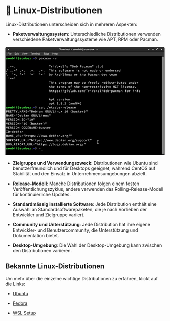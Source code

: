 # 👾 Linux-Distributionen

Linux-Distributionen unterscheiden sich in mehreren Aspekten:

- **Paketverwaltungssystem**: Unterschiedliche Distributionen verwenden verschiedene Paketverwaltungssysteme wie APT, RPM oder Pacman.

![](img/pacman.png)

- **Zielgruppe und Verwendungszweck**: Distributionen wie Ubuntu sind benutzerfreundlich und für Desktops geeignet, während CentOS auf Stabilität und den Einsatz in Unternehmensumgebungen abzielt.

- **Release-Modell**: Manche Distributionen folgen einem festen Veröffentlichungszyklus, andere verwenden das Rolling-Release-Modell für kontinuierliche Updates.

- **Standardmässig installierte Software**: Jede Distribution enthält eine Auswahl an Standardsoftwarepaketen, die je nach Vorlieben der Entwickler und Zielgruppe variiert.

- **Community und Unterstützung**: Jede Distribution hat ihre eigene Entwickler- und Benutzercommunity, die Unterstützung und Dokumentation bietet.

- **Desktop-Umgebung**: Die Wahl der Desktop-Umgebung kann zwischen den Distributionen variieren.

## Bekannte Linux-Distributionen

Um mehr über die einzelne wichtige Distributionen zu erfahren, klickt auf die Links:

* [Ubuntu]()

* [Fedora]()

* [WSL Setup]()
